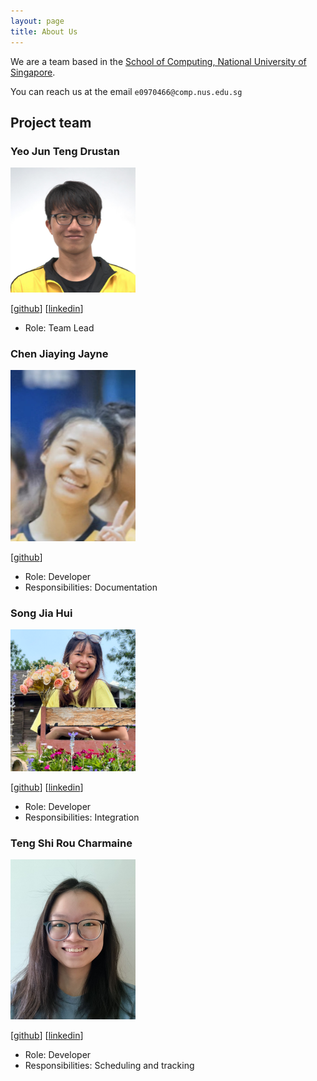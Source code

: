 ```yaml
---
layout: page
title: About Us
---
```


We are a team based in the [School of Computing, National University of Singapore](http://www.comp.nus.edu.sg).

You can reach us at the email `e0970466@comp.nus.edu.sg`

## Project team

### Yeo Jun Teng Drustan

<img src="images/drustanyjt.png" width="200px">

[[github](https://github.com/drustanyjt)]
[[linkedin](https://www.linkedin.com/in/drustan/)]

* Role: Team Lead

### Chen Jiaying Jayne

<img src="images/jayne1010.png" width="200px">

[[github](http://github.com/Jayne1010)]

* Role: Developer
* Responsibilities: Documentation

### Song Jia Hui

<img src="images/jiahui0309.png" width="200px">

[[github](http://github.com/jiahui0309)] 
[[linkedin](https://www.linkedin.com/in/song-jia-hui/)]

* Role: Developer
* Responsibilities: Integration

### Teng Shi Rou Charmaine

<img src="images/tengcharmaine.png" width="200px">

[[github](http://github.com/tengcharmaine)]
[[linkedin](https://www.linkedin.com/in/charmaine-teng/)]


* Role: Developer
* Responsibilities: Scheduling and tracking
